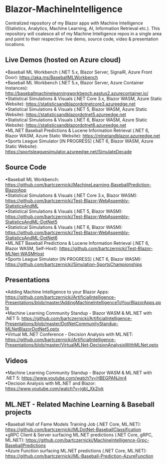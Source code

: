 # Blazor-MachineIntelligence
Centralized repository of my Blazor apps with Machine Intelligence (Statistics, Analytics, Machine Learning, AI, Information Retrieval etc.). This repository will coalesce all of my Machine Intelligence repos in a single area and point to their respective: live demo, source code, video & presentation locations.

## Live Demos (hosted on Azure cloud)
•Baseball ML Workbench (.NET 5.x, Blazor Server, SignalR, Azure Front Door): https://aka.ms/BaseballMLWorkbench  
•Baseball ML Workbench (.NET 5.x, Blazor Server, Azure Container Instances): http://baseballmachinelearningworkbench.eastus2.azurecontainer.io/  
•Statistical Simulations & Visuals (.NET Core 3.x, Blazor WASM, Azure Static Website): https://statisticsandblazordotnetcore3.azureedge.net    
•Statistical Simulations & Visuals (.NET 5, Blazor WASM, Azure Static Website): https://statisticsandblazordotnet5.azureedge.net  
•Statistical Simulations & Visuals (.NET 6, Blazor WASM, Azure Static Website): https://statisticsandblazordotnet6.azureedge.net  
•ML.NET Baseball Predictions & Lucene Information Retrieval (.NET 6, Blazor WASM, Azure Static Website): https://mlnetandblazor.azureedge.net  
•Sports League Simulator [IN PROGRESS] (.NET 6, Blazor WASM, Azure Static Website): https://sportsleaguesimulator.azureedge.net/SimulateDecade  

## Source Code
•Baseball ML Workbench: https://github.com/bartczernicki/MachineLearning-BaseballPrediction-BlazorApp  
•Statistical Simulations & Visuals (.NET Core 3.x, Blazor WASM): https://github.com/bartczernicki/Test-Blazor-WebAssembly-StatisticsAndML  
•Statistical Simulations & Visuals (.NET 5, Blazor WASM): https://github.com/bartczernicki/Test-Blazor-WebAssembly-StatisticsAndML-DotNet5  
•Statistical Simulations & Visuals (.NET 6, Blazor WASM): https://github.com/bartczernicki/Test-Blazor-WebAssembly-StatisticsAndML-DotNet6  
•ML.NET Baseball Predictions & Lucene Information Retrieval (.NET 6, Blazor WASM, Self-Host): https://github.com/bartczernicki/Test-Blazor-MLNet-WASMHost   
•Sports League Simulator [IN PROGRESS] (.NET 6, Blazor WASM): https://github.com/bartczernicki/Simulation-SportsChampionships  

## Presentations
•Adding Machine Intelligence to your Blazor Apps: https://github.com/bartczernicki/ArtificialIntelligence-Presentations/blob/master/AddingMachineIntelligenceToYourBlazorApps.pptx  
•Machine Learning Community Standup - Blazor WASM & ML.NET with .NET 5: https://github.com/bartczernicki/ArtificialIntelligence-Presentations/blob/master/DotNetCommunityStandup-MLNetBlazorDotNet5.pptx  
•Virtual ML.NET Conference - Decision Analysis with ML.NET: https://github.com/bartczernicki/ArtificialIntelligence-Presentations/blob/master/VirtualMLNet-DecisionAnalysisWithMLNet.pptx  

## Videos
•Machine Learning Community Standup - Blazor WASM & ML.NET with .NET 5: https://www.youtube.com/watch?v=HBEGPANJnr4  
•Decision Analysis with ML.NET and Blazor: https://www.youtube.com/watch?v=jgbI_Xk2ivk  


## ML.NET - Related Machine Learning & Baseball projects
•Baseball Hall of Fame Models Training Job (.NET Core, ML.NET): https://github.com/bartczernicki/MLDotNet-BaseballClassification  
•gRPC Client & Server surfacing ML.NET predictions (.NET Core, gRPC, ML.NET): https://github.com/bartczernicki/MachineIntelligence-Grpc-BaseballPredictions  
•Azure Function surfacing ML.NET predictions (.NET Core, ML.NET): https://github.com/bartczernicki/ML-Baseball-Prediction-AzureFunction  
